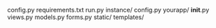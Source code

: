 config.py
requirements.txt
run.py
instance/
    config.py
yourapp/
    __init__.py
    views.py
    models.py
    forms.py
    static/
    templates/
